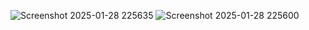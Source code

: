 ![Screenshot 2025-01-28 225635](https://github.com/user-attachments/assets/eccb2bde-df58-41ed-9469-edb9f1b25c16)
![Screenshot 2025-01-28 225600](https://github.com/user-attachments/assets/299687b1-3d7d-44c9-a829-2e31545dab6d)
